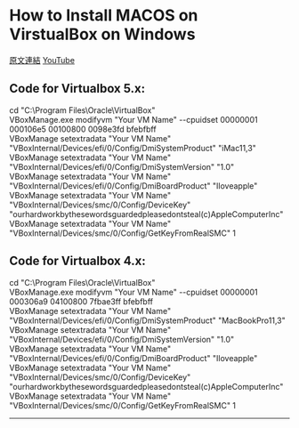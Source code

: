 # How to Install MACOS on VirstualBox on Windows

[原文連結](https://techsviewer.com/install-macos-high-sierra-virtualbox-windows/)
[YouTube](https://www.youtube.com/watch?v=jojB18n50dU)

## Code for Virtualbox 5.x:
cd "C:\Program Files\Oracle\VirtualBox\"<br>
VBoxManage.exe modifyvm "Your VM Name" --cpuidset 00000001 000106e5 00100800 0098e3fd bfebfbff<br>
VBoxManage setextradata "Your VM Name" "VBoxInternal/Devices/efi/0/Config/DmiSystemProduct" "iMac11,3"<br>
VBoxManage setextradata "Your VM Name" "VBoxInternal/Devices/efi/0/Config/DmiSystemVersion" "1.0"<br>
VBoxManage setextradata "Your VM Name" "VBoxInternal/Devices/efi/0/Config/DmiBoardProduct" "Iloveapple"<br>
VBoxManage setextradata "Your VM Name" "VBoxInternal/Devices/smc/0/Config/DeviceKey" "ourhardworkbythesewordsguardedpleasedontsteal(c)AppleComputerInc"<br>
VBoxManage setextradata "Your VM Name" "VBoxInternal/Devices/smc/0/Config/GetKeyFromRealSMC" 1<br>

## Code for Virtualbox 4.x:
cd "C:\Program Files\Oracle\VirtualBox\"<br>
VBoxManage.exe modifyvm "Your VM Name" --cpuidset 00000001 000306a9 04100800 7fbae3ff bfebfbff<br>
VBoxManage setextradata "Your VM Name" "VBoxInternal/Devices/efi/0/Config/DmiSystemProduct" "MacBookPro11,3"<br>
VBoxManage setextradata "Your VM Name" "VBoxInternal/Devices/efi/0/Config/DmiSystemVersion" "1.0"<br>
VBoxManage setextradata "Your VM Name" "VBoxInternal/Devices/efi/0/Config/DmiBoardProduct" "Iloveapple"<br>
VBoxManage setextradata "Your VM Name" "VBoxInternal/Devices/smc/0/Config/DeviceKey" "ourhardworkbythesewordsguardedpleasedontsteal(c)AppleComputerInc"<br>
VBoxManage setextradata "Your VM Name" "VBoxInternal/Devices/smc/0/Config/GetKeyFromRealSMC" 1<br>
***
